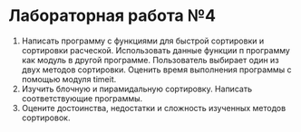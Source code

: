# Лабораторная работа №4
1. Написать программу с функциями для быстрой сортировки и сортировки расческой. Использовать данные функции п программу как модуль в другой программе. Пользователь выбирает один из двух методов сортировки. Оценить время выполнения программы с помощью модуля timeit.
2. Изучить блочную и пирамидальную сортировку. Написать соответствующие программы.
3. Оцените достоинства, недостатки и сложность изученных методов сортировок.